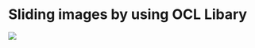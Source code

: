 # Sliding images by using OCL Libary

<img src="https://s6.gifyu.com/images/ezgif.com-gif-maker-1c931caf5985a4ffa.gif">

